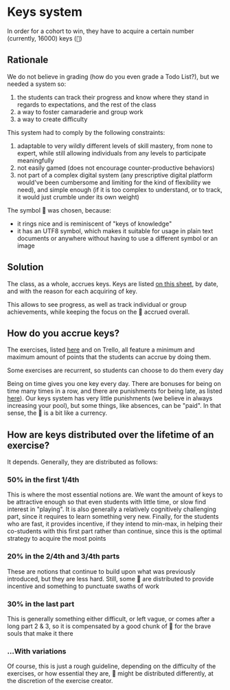 # Keys system

In order for a cohort to win, they have to acquire a certain number (currently, 16000) keys (<kbd>🔑</kbd>)

## Rationale

We do not believe in grading (how do you even grade a Todo List?), but we needed a system so:

1. the students can track their progress and know where they stand in regards to expectations, and the rest of the class
2. a way to foster camaraderie and group work
3. a way to create difficulty

This system had to comply by the following constraints:

1. adaptable to very wildly different levels of skill mastery, from none to expert, while still allowing individuals from any levels to participate meaningfully
2. not easily gamed (does not encourage counter-productive behaviors)
3. not part of a complex digital system (any prescriptive digital platform would've been cumbersome and limiting for the kind of flexibility we need), and simple enough (if it is too complex to understand, or to track, it would just crumble under its own weight)

The symbol 🔑 was chosen, because:

- it rings nice and is reminiscent of "keys of knowledge"
- it has an UTF8 symbol, which makes it suitable for usage in plain text documents or anywhere without having to use a different symbol or an image

## Solution

The class, as a whole, accrues keys. Keys are listed [on this sheet](https://docs.google.com/spreadsheets/d/e/2PACX-1vTvY51Q9wr66VOjbZtw7gc8VhpszFg_DRfgh5NZAwignZt1YCKFwhxUCQ13d8rh7BSWprWWPkF-Aul0/pubhtml?gid=1861309243&single=true), by date, and with the reason for each acquiring of key.

This allows to see progress, as well as track individual or group achievements, while keeping the focus on the 🔑 accrued overall.

## How do you accrue keys?

The exercises, listed [here](https://gitlab.com/coditech/repository) and on Trello, all feature a minimum and maximum amount of points that the students can accrue by doing them.

Some exercises are recurrent, so students can choose to do them every day

Being on time gives you one key every day. There are bonuses for being on time many times in a row, and there are punishments for being late, as listed [here](https://gitlab.com/coditech/students-communication/blob/master/time-accuracy.md)). Our keys system has very little punishments (we believe in always increasing your pool), but some things, like absences, can be "paid". In that sense, the 🔑 is a bit like a currency.

## How are keys distributed over the lifetime of an exercise?

It depends. Generally, they are distributed as follows:

### 50% in the first 1/4th

This is where the most essential notions are. We want the amount of keys to be attractive enough so that even students with little time, or slow find interest in "playing". It is also generally a relatively cognitively challenging part, since it requires to learn something very new. Finally, for the students who are fast, it provides incentive, if they intend to min-max, in helping their co-students with this first part rather than continue, since this is the optimal strategy to acquire the most points

### 20% in the 2/4th and 3/4th parts

These are notions that continue to build upon what was previously introduced, but they are less hard. Still, some 🔑 are distributed to provide incentive and something to punctuate swaths of work


### 30% in the last part

This is generally something either difficult, or left vague, or comes after a long part 2 & 3, so it is compensated by a good chunk of 🔑 for the brave souls that make it there

### ...With variations

Of course, this is just a rough guideline, depending on the difficulty of the exercises, or how essential they are, 🔑 might be distributed differently, at the discretion of the exercise creator.